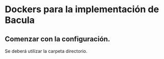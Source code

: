 # Dockers para la implementación de Bacula
## Comenzar con la configuración.
Se deberá utilizar la carpeta directorio.
